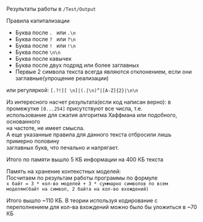 Результаты работы в `/Test/Output`

Правила капитализации
* Буква после `. ` или `.\n`
* Буква после `? ` или `?\n`
* Буква после `! ` или `!\n`
* Буква после `\n\n`
* Буква после кавычек
* Буква после двух подряд или более заглавных
* Первые 2 символа текста всегда являются отклонением, если они заглавные(упрощение реализации)

или регуляркой: `[.?!][ \n]|(.|\n)“|[A-Z]{2}|\n\n`

Из интересного насчет результата(если код написан верно): в промежутке `[0...254]` присутствуют все числа, т.е.\
использование для сжатия алгоритма Хаффмана или подобного, основанного\
на частоте, не имеет смысла.\
А еще указанные правила для данного текста отбросили лишь примерно половину\
заглавных букв, что печально и напрягает.

Итого по памяти вышло 5 КБ информации на 400 КБ текста

Память на хранение контекстных моделей:\
Посчитаем по результам работы программы по формуле\
`x байт = 3 * кол-во моделей + 3 * суммарно символов по всем моделям(байт на символ, 2 байта на кол-во вхождений)`

Итого вышло ~110 КБ. В теории используя кодирование с переполнением для кол-ва вхождений можно было бы уложиться в ~70 КБ
